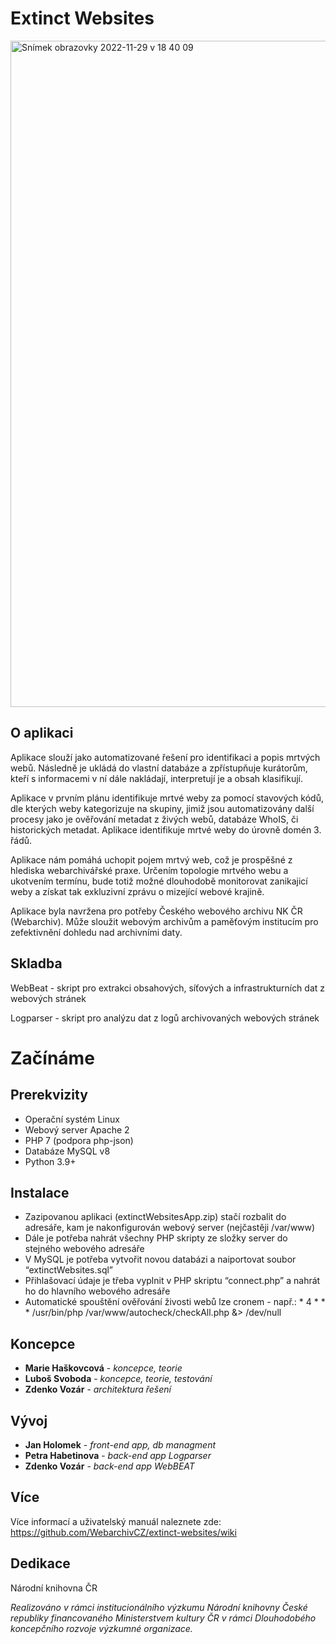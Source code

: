# Extinct Websites

<img width="1066" alt="Snímek obrazovky 2022-11-29 v 18 40 09" src="https://user-images.githubusercontent.com/62152053/204602538-963f65a9-cccf-4627-8c86-8e15203b3b8b.png">


## O aplikaci

Aplikace slouží jako automatizované řešení pro identifikaci a popis mrtvých webů. Následně je ukládá do vlastní databáze a zpřístupňuje kurátorům, kteří s informacemi v ní dále nakládají, interpretují je a obsah klasifikují. 

Aplikace v prvním plánu identifikuje mrtvé weby za pomocí stavových kódů, dle kterých weby kategorizuje na skupiny, jimiž jsou automatizovány další procesy jako je ověřování metadat z živých webů, databáze WhoIS, či historických metadat. Aplikace identifikuje mrtvé weby do úrovně domén 3. řádů.

Aplikace nám pomáhá uchopit pojem mrtvý web, což  je prospěšné z hlediska webarchivářské praxe. Určením topologie mrtvého webu a ukotvením termínu, bude totiž možné dlouhodobě monitorovat zanikajicí weby a získat tak exkluzivní zprávu o mizející webové krajině. 

Aplikace byla navržena pro potřeby Českého webového archivu NK ČR (Webarchiv). Může sloužit webovým archivům a paměťovým institucím pro zefektivnění dohledu nad archivními daty. 


## **Skladba**
WebBeat - skript pro extrakci obsahových, síťových a infrastrukturních dat z webových stránek

Logparser - skript pro analýzu dat z logů archivovaných webových stránek


# **Začínáme**
## **Prerekvizity**
* Operační systém Linux
* Webový server Apache 2
* PHP 7 (podpora php-json)
* Databáze MySQL v8
* Python 3.9+


## **Instalace**
* Zazipovanou aplikaci (extinctWebsitesApp.zip) stačí rozbalit do adresáře, kam je nakonfigurován webový server (nejčastěji /var/www)
* Dále je potřeba nahrát všechny PHP skripty ze složky server do stejného webového adresáře
* V MySQL je potřeba vytvořit novou databázi a naiportovat soubor “extinctWebsites.sql”
* Přihlašovací údaje je třeba vyplnit v PHP skriptu “connect.php” a nahrát ho do hlavního webového adresáře
* Automatické spouštění ověřování živosti webů lze cronem - např.: *      4       *       *       *       /usr/bin/php /var/www/autocheck/checkAll.php &> /dev/null


## **Koncepce**

* **Marie Haškovcová** -  *koncepce, teorie*
* **Luboš Svoboda** -  *koncepce, teorie, testování*
* **Zdenko Vozár** -  *architektura řešení*

## **Vývoj**

* **Jan Holomek** - *front-end app, db managment*
* **Petra Habetinova** -  *back-end app Logparser*
* **Zdenko Vozár** -  *back-end app WebBEAT*

## **Více**
Více informací a uživatelský manuál naleznete zde: https://github.com/WebarchivCZ/extinct-websites/wiki

## Dedikace
Národní knihovna ČR

_Realizováno v rámci institucionálního výzkumu Národní knihovny České republiky financovaného Ministerstvem kultury ČR v rámci Dlouhodobého koncepčního rozvoje výzkumné organizace._
